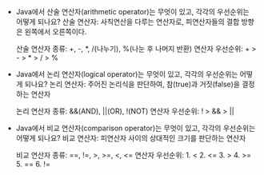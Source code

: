 - Java에서 산술 연산자(arithmetic operator)는 무엇이 있고, 각각의 우선순위는 어떻게 되나요?
  산술 연산자: 사칙연산을 다루는 연산자로, 피연산자들의 결합 방향은 왼쪽에서 오른쪽이다.

    산술 연산자 종류: +, -, *, /(나누기), %(나눈 후 나머지 반환)
    연산자 우선순위: + > - > * > / > %

- Java에서 논리 연산자(logical operator)는 무엇이 있고, 각각의 우선순위는 어떻게 되나요?
  논리 연산자: 주어진 논리식을 판단하여, 참(true)과 거짓(false)을 결정하는 연산자

    논리 연산자 종류: &&(AND), ||(OR), !(NOT)
    연산자 우선순위: ! > && > ||
    
- Java에서 비교 연산자(comparison operator)는 무엇이 있고, 각각의 우선순위는 어떻게 되나요?
  비교 연산자: 피연산자 사이의 상대적인 크기를 판단하는 연산자

  비교 연산자 종류: ==, !=, >, >=, <, <=
  연산자 우선순위: 1. <  2. <=  3. >  4. >=  5. == 6. !=